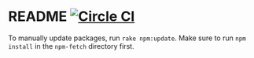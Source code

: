 README [![Circle CI](https://circleci.com/gh/kategengler/ember-addon-review-server.svg?style=svg&circle-token=fb202ee45bb2de46bca9c6249e9ddb48a58fc7ef)](https://circleci.com/gh/kategengler/ember-addon-review-server)
======
To manually update packages, run `rake npm:update`.  Make sure to run `npm install` in the `npm-fetch` directory first.
